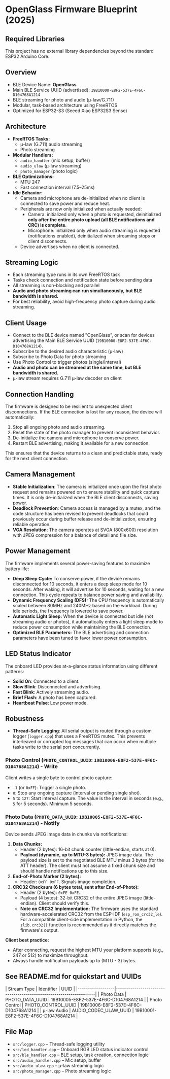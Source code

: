 # OpenGlass Firmware Blueprint (2025)

## Required Libraries
This project has no external library dependencies beyond the standard ESP32 Arduino Core.

## Overview
- BLE Device Name: **OpenGlass**
- Main BLE Service UUID (advertised): `19B10000-E8F2-537E-4F6C-D104768A1214`
- BLE streaming for photo and audio (μ-law/G.711)
- Modular, task-based architecture using FreeRTOS
- Optimized for ESP32-S3 (Seeed Xiao ESP32S3 Sense)

## Architecture
- **FreeRTOS Tasks:**
    - μ-law (G.711) audio streaming
    - Photo streaming
- **Modular Handlers:**
    - `audio_handler` (mic setup, buffer)
    - `audio_ulaw` (μ-law streaming)
    - `photo_manager` (photo logic)
- **BLE Optimizations:**
    - MTU 247
    - Fast connection interval (7.5–25ms)
- **Idle Behavior:**
    - Camera and microphone are de-initialized when no client is connected to save power and reduce heat.
    - Peripherals are now only initialized when actually needed:
        - Camera: initialized only when a photo is requested, deinitialized **only after the entire photo upload (all BLE notifications and CRC) is complete**.
        - Microphone: initialized only when audio streaming is requested (notifications enabled), deinitialized when streaming stops or client disconnects.
    - Device advertises when no client is connected.

## Streaming Logic
- Each streaming type runs in its own FreeRTOS task
- Tasks check connection and notification state before sending data
- All streaming is non-blocking and parallel
- **Audio and photo streaming can run simultaneously, but BLE bandwidth is shared.**
- For best reliability, avoid high-frequency photo capture during audio streaming.

## Client Usage
- Connect to the BLE device named "OpenGlass", or scan for devices advertising the Main BLE Service UUID (`19B10000-E8F2-537E-4F6C-D104768A1214`).
- Subscribe to the desired audio characteristic (μ-law)
- Subscribe to Photo Data for photo streaming
- Use Photo Control to trigger photos (single/interval)
- **Audio and photo can be streamed at the same time, but BLE bandwidth is shared.**
- μ-law stream requires G.711 μ-law decoder on client

## Connection Handling
The firmware is designed to be resilient to unexpected client disconnections. If the BLE connection is lost for any reason, the device will automatically:
1.  Stop all ongoing photo and audio streaming.
2.  Reset the state of the photo manager to prevent inconsistent behavior.
3.  De-initialize the camera and microphone to conserve power.
4.  Restart BLE advertising, making it available for a new connection.

This ensures that the device returns to a clean and predictable state, ready for the next client connection.

## Camera Management
- **Stable Initialization**: The camera is initialized once upon the first photo request and remains powered on to ensure stability and quick capture times. It is only de-initialized when the BLE client disconnects, saving power.
- **Deadlock Prevention**: Camera access is managed by a mutex, and the code structure has been revised to prevent deadlocks that could previously occur during buffer release and de-initialization, ensuring reliable operation.
- **VGA Resolution**: The camera operates at SVGA (800x600) resolution with JPEG compression for a balance of detail and file size.

## Power Management
The firmware implements several power-saving features to maximize battery life:
- **Deep Sleep Cycle:** To conserve power, if the device remains disconnected for 10 seconds, it enters a deep sleep mode for 10 seconds. After waking, it will advertise for 10 seconds, waiting for a new connection. This cycle repeats to balance power saving and availability.
- **Dynamic Frequency Scaling (DFS):** The CPU frequency is automatically scaled between 80MHz and 240MHz based on the workload. During idle periods, the frequency is lowered to save power.
- **Automatic Light Sleep:** When the device is connected but idle (not streaming audio or photos), it automatically enters a light sleep mode to reduce power consumption while maintaining the BLE connection.
- **Optimized BLE Parameters:** The BLE advertising and connection parameters have been tuned to favor lower power consumption.

## LED Status Indicator
The onboard LED provides at-a-glance status information using different patterns:
- **Solid On**: Connected to a client.
- **Slow Blink**: Disconnected and advertising.
- **Fast Blink**: Actively streaming audio.
- **Brief Flash**: A photo has been captured.
- **Heartbeat Pulse**: Low power mode.

## Robustness
- **Thread-Safe Logging**: All serial output is routed through a custom logger (`logger.cpp`) that uses a FreeRTOS mutex. This prevents interleaved or corrupted log messages that can occur when multiple tasks write to the serial port concurrently.

### Photo Control (`PHOTO_CONTROL_UUID`: `19B10006-E8F2-537E-4F6C-D104768A1214`) - Write
Client writes a single byte to control photo capture:
- `-1` (or `0xFF`): Trigger a single photo.
- `0`: Stop any ongoing capture (interval or pending single shot).
- `5` to `127`: Start interval capture. The value is the interval in seconds (e.g., `5` for 5 seconds). Minimum 5 seconds.

### Photo Data (`PHOTO_DATA_UUID`: `19B10005-E8F2-537E-4F6C-D104768A1214`) - Notify
Device sends JPEG image data in chunks via notifications:
1.  **Data Chunks:**
    *   Header (2 bytes): 16-bit chunk counter (little-endian, starts at 0).
    *   **Payload (dynamic, up to MTU-3 bytes):** JPEG image data. The payload size is set to the negotiated BLE MTU minus 3 bytes (for the ATT header). The client must not assume a fixed chunk size and should handle notifications up to this size.
2.  **End-of-Photo Marker (2 bytes):**
    *   Header: `0xFF 0xFF`. Signals image completion.
3.  **CRC32 Checksum (6 bytes total, sent after End-of-Photo):**
    *   Header (2 bytes): `0xFE 0xFE`.
    *   Payload (4 bytes): 32-bit CRC32 of the entire JPEG image (little-endian). Client should verify this.
    *   **Note on CRC32 Implementation:** The firmware uses the standard hardware-accelerated CRC32 from the ESP-IDF (`esp_rom_crc32_le`). For a compatible client-side implementation in Python, the `zlib.crc32()` function is recommended as it directly matches the firmware's output.

**Client best practice:**
- After connecting, request the highest MTU your platform supports (e.g., 247 or 512) to maximize throughput.
- Always handle notification payloads up to (MTU - 3) bytes.

## See README.md for quickstart and UUIDs

| Stream Type      | Identifier              | UUID                                     |
|------------------|--------------------------------------------------------------------|
| Photo Data       | PHOTO_DATA_UUID         | 19B10005-E8F2-537E-4F6C-D104768A1214     |
| Photo Control    | PHOTO_CONTROL_UUID      | 19B10006-E8F2-537E-4F6C-D104768A1214     |
| μ-law Audio      | AUDIO_CODEC_ULAW_UUID   | 19B10001-E8F2-537E-4F6C-D104768A1214     |


## File Map
- `src/logger.cpp` – Thread-safe logging utility
- `src/led_handler.cpp` – Onboard RGB LED status indicator control
- `src/ble_handler.cpp` – BLE setup, task creation, connection logic
- `src/audio_handler.cpp` – Mic setup, buffer
- `src/audio_ulaw.cpp` – μ-law streaming logic
- `src/photo_manager.cpp` – Photo streaming logic